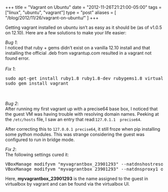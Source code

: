 +++
title = "Vagrant on Ubuntu"
date = "2012-11-26T21:21:00-05:00"
tags = ["linux", "ubuntu", "vagrant"]
type = "post"
aliases = [
    "/blog/2012/11/26/vagrant-on-ubuntu/"
]
+++

Getting vagrant installed on ubuntu isn’t as easy as it should be (as of v1.0.5 on 12.10). Here are a few solutions to make your life easier:<!--more-->

*Bug 1*:  
I noticed that ruby + gems didn’t exist on a vanilla 12.10 install and that installing the official .deb from vagrantup.com resulted in a vagrant not found error.
<br><br>
*Fix 1*: 

<pre>
sudo apt-get install ruby1.8 ruby1.8-dev rubygems1.8 virtualbox-ose
sudo gem install vagrant
</pre>
  
<br><br>
*Bug 2*:    
After running my first vagrant up with a precise64 base box, I noticed that the guest VM was having trouble with resolving domain names. Peeking at the `/etc/hosts` file, I saw an entry that read:`127.0.1.1  precise64`.  
  
After correcting this to `127.0.0.1 precise64`, it still froze when pip installing some python modules. This was strange considering the guest was configured to run in bridge mode. 
  
*Fix 2*:  
The following settings cured it:

<pre>
VBoxManage modifyvm "myvagrantbox_23901293" --natdnshostresolver1 on
VBoxManage modifyvm "myvagrantbox_23901293" --natdnsproxy1 on
</pre>

Here, **myvagrantbox_23901293** is the name assigned to the guest in virtualbox by vagrant and can be found via the virtualbox UI.
